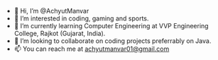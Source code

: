 - 👋 Hi, I’m @AchyutManvar
- 👀 I’m interested in coding, gaming and sports.
- 🌱 I’m currently learning Computer Engineering at VVP Engineering College, Rajkot (Gujarat, India).
- 💞️ I’m looking to collaborate on coding projects preferrably on Java.
- 📫 You can reach me at achyutmanvar01@gmail.com

<!---
AchyutManvar/AchyutManvar is a ✨ special ✨ repository because its `README.md` (this file) appears on your GitHub profile.
You can click the Preview link to take a look at your changes.
--->

